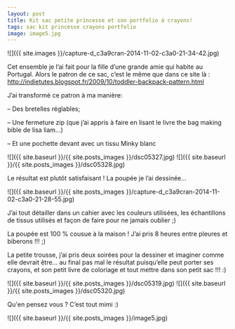 ```yaml
---
layout: post
title: Kit sac petite princesse et son portfolio à crayons!
tags: sac kit princesse crayons portfolio
image: image5.jpg
---
```

![]({{ site.images }}/capture-d_c3a9cran-2014-11-02-c3a0-21-34-42.jpg)

Cet ensemble je l’ai fait pour la fille d’une grande amie qui habite au Portugal. Alors le patron de ce sac, c’est le même que dans ce site là : http://indietutes.blogspot.fr/2009/10/toddler-backpack-pattern.html

J’ai transformé ce patron à ma manière:

– Des bretelles réglables;

– Une fermeture zip (que j’ai appris à faire en lisant le livre the bag making bible de lisa liam…)

– Et une pochette devant avec un tissu Minky blanc

![]({{ site.baseurl }}/{{ site.posts_images }}/dsc05327.jpg)
![]({{ site.baseurl }}/{{ site.posts_images }}/dsc05328.jpg)

Le résultat est plutôt satisfaisant ! La poupée je l’ai dessinée…

![]({{ site.baseurl }}/{{ site.posts_images }}/capture-d_c3a9cran-2014-11-02-c3a0-21-28-55.jpg)

J’ai tout détailler dans un cahier avec les couleurs utilisées, les échantillons de tissus utilisés et façon de faire pour ne jamais oublier ;)

La poupée est 100 % cousue à la maison ! J’ai pris 8 heures entre pleures et biberons !!! ;)

La petite trousse, j’ai pris deux soirées pour la dessiner et imaginer comme elle devrait être… au final pas mal le résultat puisqu’elle peut porter ses crayons, et son petit livre de coloriage et tout mettre dans son petit sac !!! :)

![]({{ site.baseurl }}/{{ site.posts_images }}/dsc05319.jpg)
![]({{ site.baseurl }}/{{ site.posts_images }}/dsc05320.jpg)

Qu'en pensez vous ? C’est tout mimi :)

![]({{ site.baseurl }}/{{ site.posts_images }}/image5.jpg)
